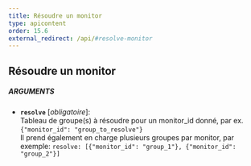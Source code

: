 ```yaml
---
title: Résoudre un monitor
type: apicontent
order: 15.6
external_redirect: /api/#resolve-monitor
---
```


## Résoudre un monitor

##### ARGUMENTS
* **`resolve`** [*obligatoire*]:  
    Tableau de groupe(s) à résoudre pour un monitor_id donné, par ex.
    `{"monitor_id": "group_to_resolve"}`  
    Il prend également en charge plusieurs groupes par monitor, par exemple:
    `resolve: [{"monitor_id": "group_1"}, {"monitor_id": "group_2"}]`